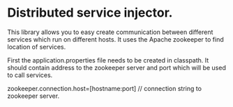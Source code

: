 # Distributed service injector.

This library allows you to easy create communication between different services which run on different hosts. It uses the Apache zookeeper to find location of services.

First the application.properties file needs to be created in classpath. It should contain address to the zookeeper server and port which will be used to call  services.

zookeeper.connection.host=[hostname:port] // connection string to zookeeper server.
